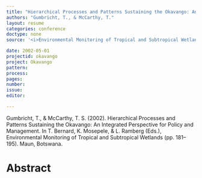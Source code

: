 ```yaml
---
title: "Hierarchical Processes and Patterns Sustaining the Okavango: An Integrated Perspective for Policy and Management."
authors: "Gumbricht, T., & McCarthy, T."
layout: resume
categories: conference
doctype: none
source: '<i>Environmental Monitoring of Tropical and Subtropical Wetlands</i> (pp. 181–195)'

date: 2002-05-01
projectid: okavango
project: Okavango
pattern:
process:
pages:
number:
issue:
editor:

---
```


Gumbricht, T., & McCarthy, T. S. (2002). Hierarchical Processes and Patterns Sustaining the Okavango: An Integrated Perspective for Policy and Management. In T. Bernard, K. Mosepele, & L. Ramberg (Eds.), Environmental Monitoring of Tropical and Subtropical Wetlands (pp. 181–195). Maun, Botswana.

<h1 class='foot-description'>Abstract</h1>
